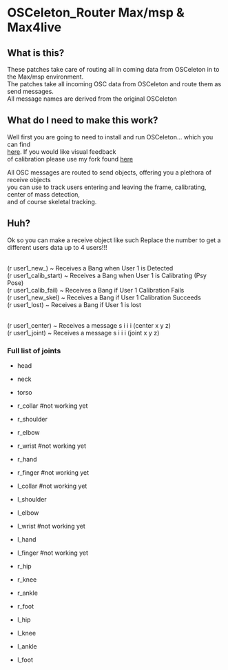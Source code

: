OSCeleton_Router Max/msp & Max4live
=========

What is this?
-------------

These patches take care of routing all in coming data from OSCeleton in to the Max/msp environment.
<br>The patches take all incoming OSC data from OSCeleton and route them as send messages.
<br>All message names are derived from the original OSCeleton


What do I need to make this work?
----------------------------------

Well first you are going to need to install and run OSCeleton... which you can find <br>[here](https://github.com/Sensebloom/OSCeleton).  If you would like visual feedback
<br>of calibration please use my fork found [here](https://github.com/TheAlphaNerd/OSCeleton)

All OSC messages are routed to send objects, offering you a plethora of receive objects
<br>you can use to track users entering and leaving the frame, calibrating, center of mass detection,
<br>and of course skeletal tracking. 

Huh?
----------------------------------

Ok so you can make a receive object like such 
Replace the number to get a different users data up to 4 users!!!

<br>(r user1_new_) ~ Receives a Bang when User 1 is Detected
<br>(r user1_calib_start) ~ Receives a Bang when User 1 is Calibrating (Psy Pose)
<br>(r user1_calib_fail) ~ Receives a Bang if User 1 Calibration Fails
<br>(r user1_new_skel) ~ Receives a Bang if User 1 Calibration Succeeds
<br>(r user1_lost)  ~ Receives a Bang if User 1 is lost

<br>(r user1_center)  ~ Receives a message s i i i (center x y z)
<br>(r user1_joint) ~ Receives a message s i i i (joint x y z)


### Full list of joints

* head
* neck
* torso

* r_collar #not working yet
* r_shoulder
* r_elbow
* r_wrist #not working yet
* r_hand
* r_finger #not working yet

* l_collar #not working yet
* l_shoulder
* l_elbow
* l_wrist #not working yet
* l_hand
* l_finger #not working yet

* r_hip
* r_knee
* r_ankle
* r_foot

* l_hip
* l_knee
* l_ankle
* l_foot

